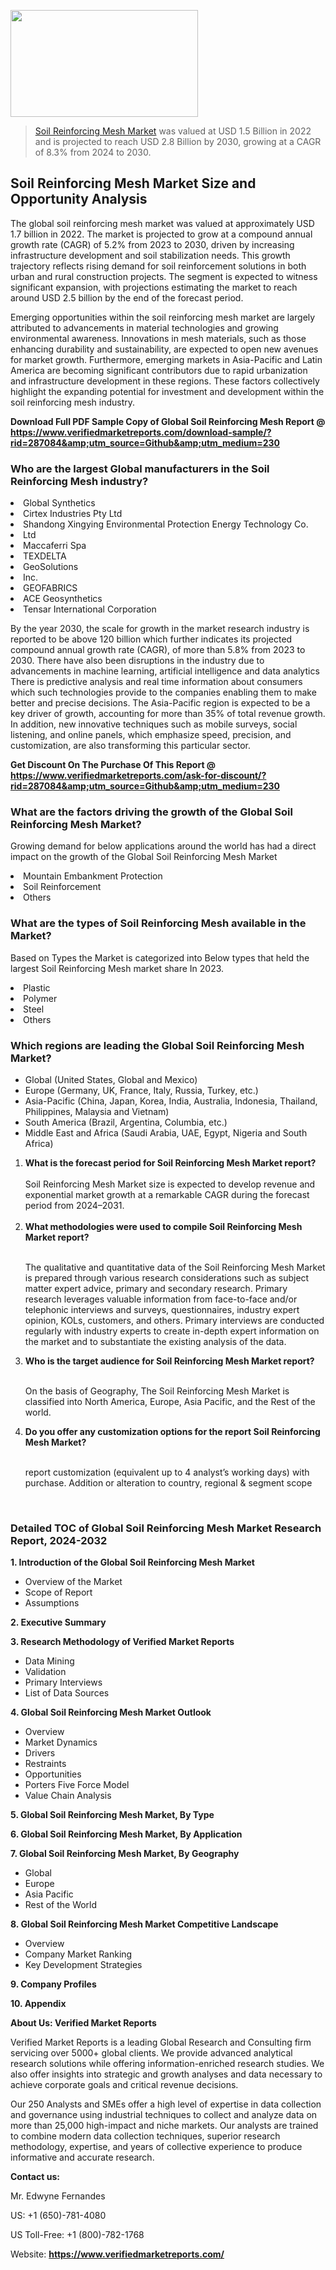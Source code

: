 <img src="https://ffe5etoiles.com/wp-content/uploads/2024/12/MST1-300x171.png" alt="" width="300" height="171" class="alignnone size-medium wp-image-20088" /><blockquote><p><p><a href="https://www.verifiedmarketreports.com/download-sample/?rid=287084&utm_source=Github&utm_medium=230" target="_blank">Soil Reinforcing Mesh Market</a> was valued at USD 1.5 Billion in 2022 and is projected to reach USD 2.8 Billion by 2030, growing at a CAGR of 8.3% from 2024 to 2030.</p></blockquote><p><h2>Soil Reinforcing Mesh Market Size and Opportunity Analysis</h2><p>The global soil reinforcing mesh market was valued at approximately USD 1.7 billion in 2022. The market is projected to grow at a compound annual growth rate (CAGR) of 5.2% from 2023 to 2030, driven by increasing infrastructure development and soil stabilization needs. This growth trajectory reflects rising demand for soil reinforcement solutions in both urban and rural construction projects. The segment is expected to witness significant expansion, with projections estimating the market to reach around USD 2.5 billion by the end of the forecast period.</p><p>Emerging opportunities within the soil reinforcing mesh market are largely attributed to advancements in material technologies and growing environmental awareness. Innovations in mesh materials, such as those enhancing durability and sustainability, are expected to open new avenues for market growth. Furthermore, emerging markets in Asia-Pacific and Latin America are becoming significant contributors due to rapid urbanization and infrastructure development in these regions. These factors collectively highlight the expanding potential for investment and development within the soil reinforcing mesh industry.</p></p><p class=""><strong>Download Full PDF Sample Copy of Global Soil Reinforcing Mesh Report @ <a href="https://www.verifiedmarketreports.com/download-sample/?rid=287084&amp;utm_source=Github&amp;utm_medium=230" target="_blank">https://www.verifiedmarketreports.com/download-sample/?rid=287084&amp;utm_source=Github&amp;utm_medium=230</a></strong></p><h3 id="" class="">Who are the largest Global manufacturers in the Soil Reinforcing Mesh industry?</h3><p><li>Global Synthetics</li><li> Cirtex Industries Pty Ltd</li><li> Shandong Xingying Environmental Protection Energy Technology Co.</li><li> Ltd</li><li> Maccaferri Spa</li><li> TEXDELTA</li><li> GeoSolutions</li><li> Inc.</li><li> GEOFABRICS</li><li> ACE Geosynthetics</li><li> Tensar International Corporation</li></p><div class=""><div class="" dir="" data-message-author-role="" data-message-id="" data-message-model-slug=""><div class=""><div class=""><div class=""><div class="" dir="" data-message-author-role="" data-message-id="" data-message-model-slug=""><div class=""><div class=""><p>By the year 2030, the scale for growth in the market research industry is reported to be above 120 billion which further indicates its projected compound annual growth rate (CAGR), of more than 5.8% from 2023 to 2030. There have also been disruptions in the industry due to advancements in machine learning, artificial intelligence and data analytics There is predictive analysis and real time information about consumers which such technologies provide to the companies enabling them to make better and precise decisions. The Asia-Pacific region is expected to be a key driver of growth, accounting for more than 35% of total revenue growth. In addition, new innovative techniques such as mobile surveys, social listening, and online panels, which emphasize speed, precision, and customization, are also transforming this particular sector.</p><p><strong>Get Discount On The Purchase Of This Report @&nbsp; <a href="https://www.verifiedmarketreports.com/ask-for-discount/?rid=287084&amp;utm_source=Github&amp;utm_medium=230" target="_blank">https://www.verifiedmarketreports.com/ask-for-discount/?rid=287084&amp;utm_source=Github&amp;utm_medium=230</a></strong></p></div></div></div></div></div></div></div></div><h3 id="" class="">What are the factors driving the growth of the Global Soil Reinforcing Mesh Market?</h3><p id="" class="">Growing demand for below applications around the world has had a direct impact on the growth of the Global Soil Reinforcing Mesh Market</p><p id="" class=""><li>Mountain Embankment Protection</li><li> Soil Reinforcement</li><li> Others</li></p><h3 id="" class="">What are the types of Soil Reinforcing Mesh available in the Market?</h3><p id="" class="">Based on Types the Market is categorized into Below types that held the largest Soil Reinforcing Mesh market share In 2023.</p><p id="" class=""><li>Plastic</li><li> Polymer</li><li> Steel</li><li> Others</li></p><h3 id="" class="">Which regions are leading the Global Soil Reinforcing Mesh Market?</h3><ul><li>Global (United States, Global and Mexico)</li><li>Europe (Germany, UK, France, Italy, Russia, Turkey, etc.)</li><li>Asia-Pacific (China, Japan, Korea, India, Australia, Indonesia, Thailand, Philippines, Malaysia and Vietnam)</li><li>South America (Brazil, Argentina, Columbia, etc.)</li><li>Middle East and Africa (Saudi Arabia, UAE, Egypt, Nigeria and South Africa)</li></ul><p><ol><li><strong>What is the forecast period for Soil Reinforcing Mesh Market report?<br /></strong><br /><span data-sheets-root="1" data-sheets-value="{&quot;1&quot;:2,&quot;2&quot;:&quot;XXXX size is expected to develop revenue and exponential market growth at a remarkable CAGR during the forecast period from 2024&ndash;2030.&quot;}" data-sheets-userformat="{&quot;2&quot;:12674,&quot;4&quot;:{&quot;1&quot;:2,&quot;2&quot;:16776960},&quot;10&quot;:2,&quot;11&quot;:0,&quot;15&quot;:&quot;Arial&quot;,&quot;16&quot;:12}">Soil Reinforcing Mesh Market size is expected to develop revenue and exponential market growth at a remarkable CAGR during the forecast period from 2024&ndash;2031.</span><br /><br /></li><li><strong>What methodologies were used to compile Soil Reinforcing Mesh Market report?<br /><br /></strong><p>The qualitative and quantitative data of the&nbsp;Soil Reinforcing Mesh Market is prepared through various research considerations such as subject matter expert advice, primary and secondary research. Primary research leverages valuable information from face-to-face and/or telephonic interviews and surveys, questionnaires, industry expert opinion, KOLs, customers, and others. Primary interviews are conducted regularly with industry experts to create in-depth expert information on the market and to substantiate the existing analysis of the data.&nbsp;</p></li><li><strong>Who is the target audience for Soil Reinforcing Mesh Market report?<br /><br /></strong><p>On the basis of Geography, The&nbsp;Soil Reinforcing Mesh Market is classified into North America, Europe, Asia Pacific, and the Rest of the world.</p></li><li><strong>Do you offer any customization options for the report Soil Reinforcing Mesh Market?<br /><br /></strong><p>report customization (equivalent up to 4 analyst&rsquo;s working days) with purchase. Addition or alteration to country, regional &amp; segment scope</p><p>&nbsp;</p></li></ol></p><h3 id="" class="">Detailed TOC of Global Soil Reinforcing Mesh Market Research Report, 2024-2032</h3><p id="" class=""><strong>1. Introduction of the Global Soil Reinforcing Mesh Market</strong></p><ul><li>Overview of the Market</li><li>Scope of Report</li><li>Assumptions</li></ul><p id="" class=""><strong>2. Executive Summary</strong></p><p id="" class=""><strong>3. Research Methodology of&nbsp;Verified Market Reports</strong></p><ul><li>Data Mining</li><li>Validation</li><li>Primary Interviews</li><li>List of Data Sources</li></ul><p id="" class=""><strong>4. Global Soil Reinforcing Mesh Market Outlook</strong></p><ul><li>Overview</li><li>Market Dynamics</li><li>Drivers</li><li>Restraints</li><li>Opportunities</li><li>Porters Five Force Model</li><li>Value Chain Analysis</li></ul><p id="" class=""><strong>5. Global Soil Reinforcing Mesh Market, By&nbsp;Type</strong></p><p id="" class=""><strong>6. Global Soil Reinforcing Mesh Market, By Application</strong></p><p id="" class=""><strong>7. Global Soil Reinforcing Mesh Market, By Geography</strong></p><ul><li>Global</li><li>Europe</li><li>Asia Pacific</li><li>Rest of the World</li></ul><p id="" class=""><strong>8. Global Soil Reinforcing Mesh Market Competitive Landscape</strong></p><ul><li>Overview</li><li>Company Market Ranking</li><li>Key Development Strategies</li></ul><p id="" class=""><strong>9. Company Profiles</strong></p><p id="" class=""><strong>10. Appendix</strong></p><p id="" class=""><strong>About Us: Verified Market Reports</strong></p><p id="" class="">Verified Market Reports is a leading Global Research and Consulting firm servicing over 5000+ global clients. We provide advanced analytical research solutions while offering information-enriched research studies. We also offer insights into strategic and growth analyses and data necessary to achieve corporate goals and critical revenue decisions.</p><p id="" class="">Our 250 Analysts and SMEs offer a high level of expertise in data collection and governance using industrial techniques to collect and analyze data on more than 25,000 high-impact and niche markets. Our analysts are trained to combine modern data collection techniques, superior research methodology, expertise, and years of collective experience to produce informative and accurate research.</p><p id="" class=""><strong>Contact us:</strong></p><p id="" class="">Mr. Edwyne Fernandes</p><p id="" class="">US: +1 (650)-781-4080</p><p id="" class="">US Toll-Free: +1 (800)-782-1768</p><p id="" class="">Website: <a target="" data-test-app-aware-link=""><strong>https://www.verifiedmarketreports.com/</strong></a></p>

